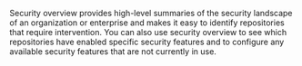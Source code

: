 Security overview provides high-level summaries of the security landscape of an organization or enterprise and makes it easy to identify repositories that require intervention. You can also use security overview to see which repositories have enabled specific security features and to configure any available security features that are not currently in use.
